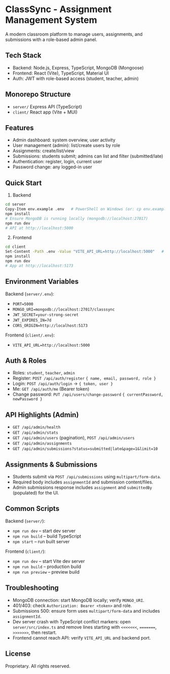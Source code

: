 ClassSync - Assignment Management System
=======================================

A modern classroom platform to manage users, assignments, and submissions with a role-based admin panel.

Tech Stack
----------
- Backend: Node.js, Express, TypeScript, MongoDB (Mongoose)
- Frontend: React (Vite), TypeScript, Material UI
- Auth: JWT with role-based access (student, teacher, admin)

Monorepo Structure
------------------
- `server/` Express API (TypeScript)
- `client/` React app (Vite + MUI)

Features
--------
- Admin dashboard: system overview, user activity
- User management (admin): list/create users by role
- Assignments: create/list/view
- Submissions: students submit; admins can list and filter (submitted/late)
- Authentication: register, login, current user
- Password change: any logged-in user

Quick Start
-----------
1) Backend

```bash
cd server
Copy-Item env.example .env   # PowerShell on Windows (or: cp env.example .env)
npm install
# Ensure MongoDB is running locally (mongodb://localhost:27017)
npm run dev
# API at http://localhost:5000
```

2) Frontend

```bash
cd client
Set-Content -Path .env -Value "VITE_API_URL=http://localhost:5000"   # or echo on bash
npm install
npm run dev
# App at http://localhost:5173
```

Environment Variables
---------------------
Backend (`server/.env`):
- `PORT=5000`
- `MONGO_URI=mongodb://localhost:27017/classsync`
- `JWT_SECRET=your-strong-secret`
- `JWT_EXPIRES_IN=7d`
- `CORS_ORIGIN=http://localhost:5173`

Frontend (`client/.env`):
- `VITE_API_URL=http://localhost:5000`

Auth & Roles
------------
- Roles: `student`, `teacher`, `admin`
- Register: `POST /api/auth/register` `{ name, email, password, role }`
- Login: `POST /api/auth/login` → `{ token, user }`
- Me: `GET /api/auth/me` (Bearer token)
- Change password: `PUT /api/users/change-password` `{ currentPassword, newPassword }`

API Highlights (Admin)
----------------------
- `GET /api/admin/health`
- `GET /api/admin/stats`
- `GET /api/admin/users` (pagination), `POST /api/admin/users`
- `GET /api/admin/assignments`
- `GET /api/admin/submissions?status=submitted|late&page=1&limit=10`

Assignments & Submissions
-------------------------
- Students submit via `POST /api/submissions` using `multipart/form-data`.
- Required body includes `assignmentId` and submission content/files.
- Admin submissions response includes `assignment` and `submittedBy` (populated) for the UI.

Common Scripts
--------------
Backend (`server/`):
- `npm run dev` – start dev server
- `npm run build` – build TypeScript
- `npm start` – run built server

Frontend (`client/`):
- `npm run dev` – start Vite dev server
- `npm run build` – production build
- `npm run preview` – preview build

Troubleshooting
---------------
- MongoDB connection: start MongoDB locally; verify `MONGO_URI`.
- 401/403: check `Authorization: Bearer <token>` and role.
- Submissions 500: ensure form uses `multipart/form-data` and includes `assignmentId`.
- Dev server crash with TypeScript conflict markers: open `server/src/index.ts` and remove lines starting with `<<<<<<<`, `=======`, `>>>>>>>`, then restart.
- Frontend cannot reach API: verify `VITE_API_URL` and backend port.

License
-------
Proprietary. All rights reserved.
